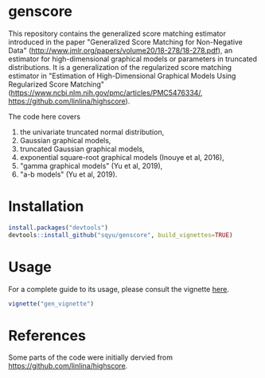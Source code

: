 # genscore
This repository contains the generalized score matching estimator introduced in the paper "Generalized Score Matching for Non-Negative Data" (http://www.jmlr.org/papers/volume20/18-278/18-278.pdf), an estimator for high-dimensional graphical models or parameters in truncated distributions. It is a generalization of the regularized score matching estimator in "Estimation of High-Dimensional Graphical Models Using Regularized Score Matching" (https://www.ncbi.nlm.nih.gov/pmc/articles/PMC5476334/, https://github.com/linlina/highscore).

The code here covers 
1. the univariate truncated normal distribution, 
1. Gaussian graphical models, 
1. truncated Gaussian graphical models, 
1. exponential square-root graphical models (Inouye et al, 2016),
1. "gamma graphical models" (Yu et al, 2019),
1. "a-b models" (Yu et al, 2019).

# Installation
```R
install.packages("devtools")
devtools::install_github("sqyu/genscore", build_vignettes=TRUE)
```

# Usage
For a complete guide to its usage, please consult the vignette [here](vignettes/gen_vignette.Rmd).
```R
vignette("gen_vignette")
```

# References
Some parts of the code were initially dervied from https://github.com/linlina/highscore.

